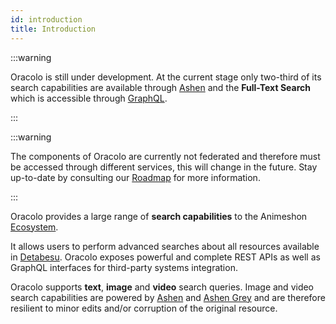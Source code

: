 ```yaml
---
id: introduction
title: Introduction
---
```


:::warning

Oracolo is still under development. At the current stage only two-third of its search capabilities are available through [Ashen](/docs/ashen/introduction) and the **Full-Text Search** which is accessible through [GraphQL](/docs/graphql/quickstarts).

:::

:::warning

The components of Oracolo are currently not federated and therefore must be accessed through different services, this will change in the future. Stay up-to-date by consulting our [Roadmap](/docs/oracolo/roadmap) for more information.

:::

Oracolo provides a large range of **search capabilities** to the Animeshon [Ecosystem](/docs/ecosystem/introduction).

It allows users to perform advanced searches about all resources available in [Detabesu](/docs/detabesu/introduction). Oracolo exposes powerful and complete REST APIs as well as GraphQL interfaces for third-party systems integration.

Oracolo supports **text**, **image** and **video** search queries. Image and video search capabilities are powered by [Ashen](/docs/ashen/introduction) and [Ashen Grey](/docs/ecosystem/roadmap) and are therefore resilient to minor edits and/or corruption of the original resource.
